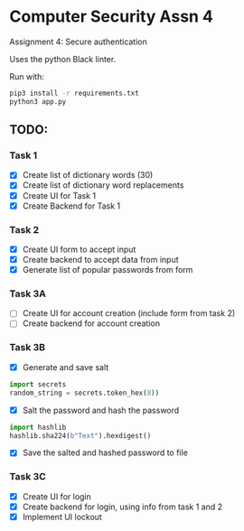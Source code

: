 # Computer Security Assn 4

Assignment 4: Secure authentication

Uses the python Black linter.

Run with:

```sh
pip3 install -r requirements.txt
python3 app.py
```

## TODO:

### Task 1

- [x] Create list of dictionary words (30)
- [x] Create list of dictionary word replacements
- [x] Create UI for Task 1
- [x] Create Backend for Task 1

### Task 2

- [x] Create UI form to accept input
- [x] Create backend to accept data from input
- [x] Generate list of popular passwords from form

### Task 3A

- [ ] Create UI for account creation (include form from task 2)
- [ ] Create backend for account creation

### Task 3B

- [x] Generate and save salt

```python
import secrets
random_string = secrets.token_hex(8))
```

- [x] Salt the password and hash the password

```python
import hashlib
hashlib.sha224(b"Text").hexdigest()
```

- [x] Save the salted and hashed password to file

### Task 3C

- [x] Create UI for login
- [x] Create backend for login, using info from task 1 and 2
- [x] Implement UI lockout
